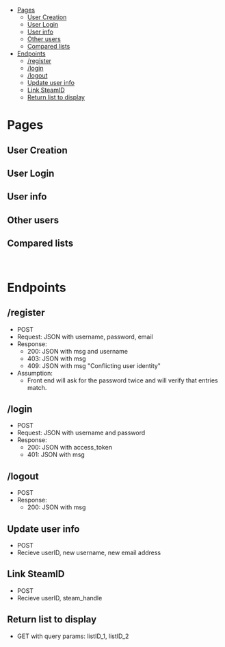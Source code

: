 - [Pages](#pages)
  - [User Creation](#user-creation)
  - [User Login](#user-login)
  - [User info](#user-info)
  - [Other users](#other-users)
  - [Compared lists](#compared-lists)
- [Endpoints](#endpoints)
  - [/register](#register)
  - [/login](#login)
  - [/logout](#logout)
  - [Update user info](#update-user-info)
  - [Link SteamID](#link-steamid)
  - [Return list to display](#return-list-to-display)


# Pages

## User Creation
## User Login
## User info
## Other users
## Compared lists

<br>

# Endpoints

## /register
- POST
- Request: JSON with username, password, email
- Response:
  - 200: JSON with msg and username
  - 403: JSON with msg
  - 409: JSON with msg "Conflicting user identity"
- Assumption:
  - Front end will ask for the password twice and will verify that entries match.
  
## /login
- POST
- Request: JSON with username and password
- Response: 
  - 200: JSON with access_token
  - 401: JSON with msg

## /logout
- POST
- Response:
  - 200: JSON with msg

## Update user info
- POST
- Recieve userID, new username, new email address 

## Link SteamID
- POST
- Recieve userID, steam_handle

## Return list to display
- GET with query params: listID_1, listID_2

